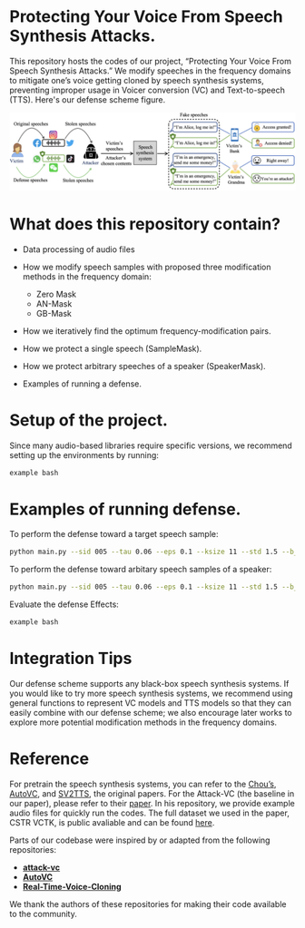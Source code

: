 # Protecting Your Voice From Speech Synthesis Attacks.

This repository hosts the codes of our project, “Protecting Your Voice From Speech Synthesis Attacks.” We modify speeches in the frequency domains to mitigate one’s voice getting cloned by speech synthesis systems, preventing improper usage in Voicer conversion (VC)  and Text-to-speech (TTS).
Here's our defense scheme figure.

![Defense scheme](./workflow.png)

# What does this repository contain?

- Data processing of audio files

- How we modify speech samples with proposed three modification methods in the frequency domain:
  - Zero Mask
  - AN-Mask
  - GB-Mask

- How we iteratively find the optimum frequency-modification pairs.

- How we protect a single speech (SampleMask).

- How we protect arbitrary speeches of a speaker (SpeakerMask).

- Examples of running a defense.

# Setup of the project.

Since many audio-based libraries require specific versions, we recommend setting up the environments by running:

```bash
example bash
```

# Examples of running defense.

To perform the defense toward a target speech sample:

```bash
python main.py --sid 005 --tau 0.06 --eps 0.1 --ksize 11 --std 1.5 --b_num 16
```

To perform the defense toward arbitary speech samples of a speaker:
```bash
python main.py --sid 005 --tau 0.06 --eps 0.1 --ksize 11 --std 1.5 --b_num 16
```

Evaluate the defense Effects:
```bash
example bash
```


# Integration Tips

Our defense scheme supports any black-box speech synthesis systems. If you would like to try more speech synthesis systems, we recommend using general functions to represent VC models and TTS models 
so that they can easily combine with our defense scheme; we also encourage later works to explore more potential modification methods in the frequency domains.

# Reference
For pretrain the speech synthesis systems, you can refer to the [Chou’s](https://arxiv.org/abs/1904.05742), [AutoVC](https://arxiv.org/abs/1905.05879), and [SV2TTS](https://arxiv.org/abs/1806.04558), the original papers. For the Attack-VC (the baseline in our paper), please refer to their [paper](https://arxiv.org/abs/2005.08781). In his repository, we provide example audio files for quickly run the codes. The full dataset we used in the paper, CSTR VCTK, is public avaliable and can be found [here](https://datashare.ed.ac.uk/handle/10283/3443).


Parts of our codebase were inspired by or adapted from the following repositories:

- [**attack-vc**](https://github.com/cyhuang-tw/attack-vc) 
- [**AutoVC**](https://github.com/cyhuang-tw/AutoVC) 
- [**Real-Time-Voice-Cloning**](https://github.com/CorentinJ/Real-Time-Voice-Cloning)

We thank the authors of these repositories for making their code available to the community.







